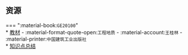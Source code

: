## 资源  
=== ":material-book:`GE20100`"  
    * [教材](https://api.hanximeng.com/lanzou/?url=https://cqu-openlib.lanzout.com/ivqCT294piaj&type=down) - :material-format-quote-open:`工程地质` - :material-account:`王桂林` - :material-printer:`中国建筑工业出版社`  
    * [知识点总结](https://api.hanximeng.com/lanzou/?url=https://cqu-openlib.lanzout.com/iKvoQ2i0cm9e&type=down)
